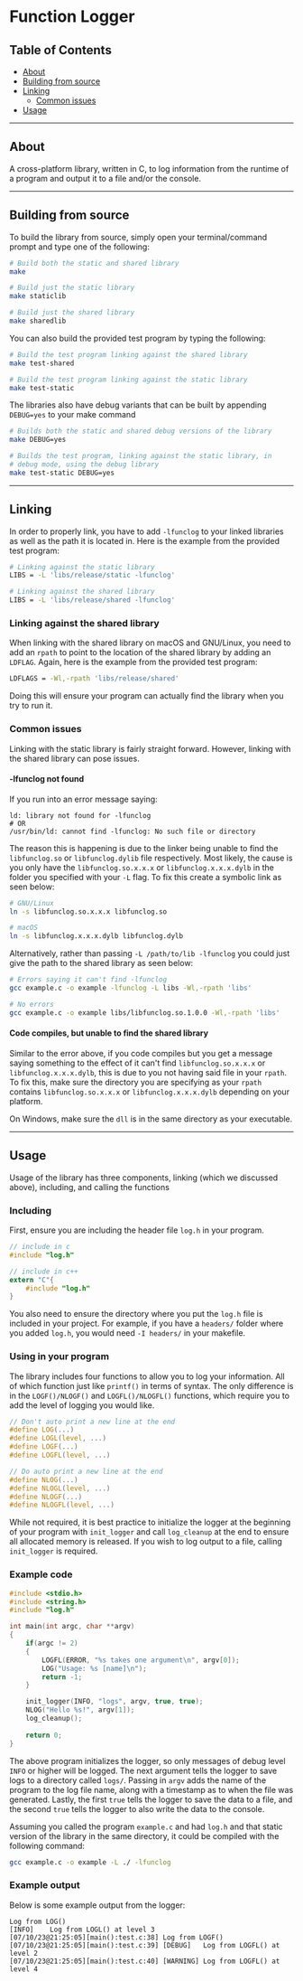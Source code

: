 # Function Logger

## Table of Contents
 * [About](#about) 
 * [Building from source](#building-from-source)
 * [Linking](#linking)
   * [Common issues](#common-issues)
 * [Usage](#usage)

----------
## About
A cross-platform library, written in C, to log information from the runtime
of a program and output it to a file and/or the console.

----------

## Building from source

To build the library from source, simply open your terminal/command prompt 
and type one of the following:
```bash
# Build both the static and shared library
make

# Build just the static library
make staticlib

# Build just the shared library
make sharedlib
```

You can also build the provided test program by typing the following:
```bash
# Build the test program linking against the shared library
make test-shared

# Build the test program linking against the static library
make test-static
```

The libraries also have debug variants that can be built by
appending `DEBUG=yes` to your make command
```bash
# Builds both the static and shared debug versions of the library
make DEBUG=yes 

# Builds the test program, linking against the static library, in
# debug mode, using the debug library
make test-static DEBUG=yes
```

----------
## Linking
In order to properly link, you have to add `-lfunclog` to your linked 
libraries as well as the path it is located in. Here is the example
from the provided test program:
```bash
# Linking against the static library
LIBS = -L 'libs/release/static -lfunclog'

# Linking against the shared library
LIBS = -L 'libs/release/shared -lfunclog'
```
### Linking against the shared library
When linking with the shared library on macOS and GNU/Linux, 
you need to add an `rpath` to point to the location of the 
shared library by adding an `LDFLAG`. Again, here is the example
from the provided test program:
```bash
LDFLAGS = -Wl,-rpath 'libs/release/shared'
```
Doing this will ensure your program can actually find the library 
when you try to run it.

### Common issues
Linking with the static library is fairly straight forward. 
However, linking with the shared library can pose issues. 

#### -lfunclog not found
If you run into an error message saying:
```
ld: library not found for -lfunclog
# OR
/usr/bin/ld: cannot find -lfunclog: No such file or directory
```

The reason this is happening is due to the linker being unable to
find the `libfunclog.so` or `libfunclog.dylib` file respectively. 
Most likely, the cause is you only have the `libfunclog.so.x.x.x` or 
`libfunclog.x.x.x.dylb` in the folder you specified with your `-L`
flag. To fix this create a symbolic link as seen below:
```bash
# GNU/Linux
ln -s libfunclog.so.x.x.x libfunclog.so

# macOS
ln -s libfunclog.x.x.x.dylb libfunclog.dylb
```
Alternatively, rather than passing `-L /path/to/lib -lfunclog` you
could just give the path to the shared library as seen below:
```bash
# Errors saying it can't find -lfunclog
gcc example.c -o example -lfunclog -L libs -Wl,-rpath 'libs'

# No errors
gcc example.c -o example libs/libfunclog.so.1.0.0 -Wl,-rpath 'libs'
```

#### Code compiles, but unable to find the shared library
Similar to the error above, if you code compiles but you get a message
saying something to the effect of it can't find `libfunclog.so.x.x.x`
or `libfunclog.x.x.x.dylb`, this is due to you not having said file in
your `rpath`. To fix this, make sure the directory you are specifying 
as your `rpath` contains `libfunclog.so.x.x.x` or `libfunclog.x.x.x.dylb`
depending on your platform.

On Windows, make sure the `dll` is in the same directory as your 
executable.

----------
## Usage
Usage of the library has three components, linking (which we discussed
above), including, and calling the functions

### Including
First, ensure you are including the header file `log.h` in your program.
```c
// include in c
#include "log.h"

// include in c++
extern "C"{
    #include "log.h" 
}
```
You also need to ensure the directory where you put the `log.h` file is 
included in your project. For example, if you have a `headers/` folder 
where you added `log.h`, you would need `-I headers/` in your makefile.

### Using in your program
The library includes four functions to allow you to log your information.
All of which function just like `printf()` in terms of syntax.
The only difference is in the `LOGF()/NLOGF()` and 
`LOGFL()/NLOGFL()` functions,  which require you to add the level 
of logging you would like.

```c
// Don't auto print a new line at the end
#define LOG(...)
#define LOGL(level, ...)
#define LOGF(...)
#define LOGFL(level, ...)

// Do auto print a new line at the end
#define NLOG(...)
#define NLOGL(level, ...)
#define NLOGF(...)
#define NLOGFL(level, ...)
```

While not required, it is best practice to initialize the logger at the
beginning of your program with `init_logger` and call `log_cleanup` at 
the end to ensure all allocated memory is released. If you wish to log 
output to a file, calling `init_logger` is required.

### Example code
```c
#include <stdio.h>
#include <string.h>
#include "log.h"

int main(int argc, char **argv)
{
    if(argc != 2)
    {
        LOGFL(ERROR, "%s takes one argument\n", argv[0]);
        LOG("Usage: %s [name]\n");
        return -1;
    }

    init_logger(INFO, "logs", argv, true, true);
    NLOG("Hello %s!", argv[1]);
    log_cleanup();
    
    return 0;
}
```
The above program initializes the logger, so only messages of debug level
`INFO` or higher will be logged. The next argument tells the logger to save
logs to a directory called `logs/`. Passing in `argv` adds the name of the 
program to the log file name, along with a timestamp as to when the file was
generated. Lastly, the first `true` tells the logger to save the data to a
file, and the second `true` tells the logger to also write the data to the
console.

Assuming you called the program `example.c` and had `log.h` and that 
static version of the library in the same directory,
it could be compiled with the following command:
```bash
gcc example.c -o example -L ./ -lfunclog
```

### Example output
Below is some example output from the logger:
```
Log from LOG()
[INFO]    Log from LOGL() at level 3
[07/10/23@21:25:05][main():test.c:38] Log from LOGF()
[07/10/23@21:25:05][main():test.c:39] [DEBUG]   Log from LOGFL() at level 2
[07/10/23@21:25:05][main():test.c:40] [WARNING] Log from LOGFL() at level 4
```
